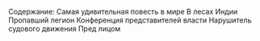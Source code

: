 <!--2017-01-04 13:39:59-->
Содержание:
        Самая удивительная повесть в мире
        В лесах Индии
        Пропавший легион
        Конференция представителей власти
        Нарушитель судового движения
        Пред лицом